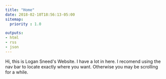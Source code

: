 ```yaml
---
title: "Home"
date: 2018-02-10T18:56:13-05:00
sitemap:
  priority : 1.0

outputs:
- html
- rss
- json
---
```

Hi, this is Logan Sneed's Website. I have a lot in here. I recomend using the nav bar to locate exactly where you want. Otherwise you may be scrolling for a while.
